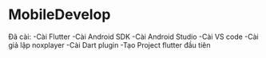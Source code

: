 # MobileDevelop
Đã cài:
-Cài Flutter 
-Cài Android SDK
-Cài Android Studio
-Cài VS code
-Cài giả lập noxplayer
-Cài Dart plugin
-Tạo Project flutter đầu tiên
